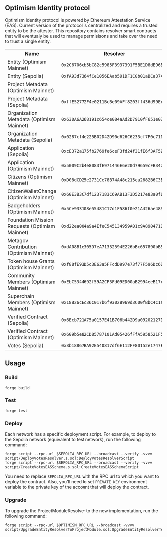 ## Optimism Identity protocol

Optimism identity protocol is powered by Ethereum Attestation Service (EAS). Current version of the protocol is centralized and requires a trusted entity to be the attester. This repository contains resolver smart contracts that will eventualy be used to manage permisisons and take over the need to trust a single entity.

<table>
<tr>
<th>Name</th>
<th>Resolver</th>
<th>Proxy Admin</th>
<th>Schema</th>
</tr>
<tr>
<td>Entity (Optimism Mainnet)</td>
<td><code>0x2C6706cb5bC82c5985F3937391F5BE1D8dE96B12</code></td>
<td><code>0x821f75Cb1D4B3044cB4443dA9fFF6Bee4E7bc5B5</code></td>
<td><code>0xff0b916851c1c5507406cfcaa60e5d549c91b7f642eb74e33b88143cae4b47d0</code></td>
</tr>
<tr>
<td>Entity (Sepolia)</td>
<td><code>0xfA93d7364fCe1056EAab591DF1C0b01aBCa37461</code></td>
<td><code>0xaDAAca76f4825F1b7241E05A0657Daec4EcFfe39</code></td>
<td><code>0x5eefb359bc596699202474fd99e92172d1b788aa34280f385c498875d1bfb424</code></td>
</tr>
<tr>
<td>Project Metadata (Optimism Mainnet)</rd>
<td><code></code></td>
<td><code></code></td>
<td><code></code></td>
</tr>
<tr>
<td>Project Metadata (Sepolia)</td>
<td><code>0xffE52772F4e0211BcBe09AFf8203ff436d99Ec33</code></td>
<td><code>0xfd6C253B006067fA4EF06193533692565D37720f</code></td>
<td><code>0xdf77b4de78b53f66dcb8281af6dc69720ee75e196756473440660489cf9d933d</code></td>
</tr>
<tr>
<td>Organization Metadata (Optimism Mainnet)</rd>
<td><code>0x630A6A268191c654ce084aAd2D7910fF651e0797</code></td>
<td><code>0xd07C24D3DaaA016026E7b653557f4F5793dEf9bA</code></td>
<td><code>0xc2b376d1a140287b1fa1519747baae1317cf37e0d27289b86f85aa7cebfd649f</code></td>
</tr>
<tr>
<td>Organization Metadata (Sepolia)</td>
<td><code>0x0287cf4e225B02D42D90d626C6233cf7F0c7103d</code></td>
<td><code>0xDdD8B952aE933584F3caEBfFCDB2D5Fffdf86235</code></td>
<td><code>0xbd0cb2ac29e9cb6d07036a9df5800109442dc7209ca17f00af1d5d76804ad999</code></td>
</tr>
<tr>
<td>Application (Sepolia)</td>
<td><code>0xcE372a175fb2769fe6ceF3fd24f31fE6f3AF59cc</code></td>
<td><code>0x88e3264Deae3536f66e9157058C4574eA71c7643</code></td>
<td><code>0x45323e3bd4d0931becfbdc26c8ca36173108abc9478dcc40475dacb7c34cfa3d</code></td>
</tr>
<tr>
<td>Application (Optimism Mainnet)</td>
<td><code>0x5009C2b4e8083fE971446E6e20d79659cFB347BF</code></td>
<td><code>0x25c2b570A93BcA72516aa48768EF18010DB42ac2</code></td>
<td><code>0x2169b74bfcb5d10a6616bbc8931dc1c56f8d1c305319a9eeca77623a991d4b80</code></td>
</tr>
<tr>
<td>Citizens (Optimism Mainnet)</td>
<td><code>0xD08dCD25e2731Ce78B74A48c215ca2682B6C3EeA</code></td>
<td><code>0xa6722f13874C3CE97b4EDF6fc956bB44b656ADdA</code></td>
<td><code>0xc35634c4ca8a54dce0a2af61a9a9a5a3067398cb3916b133238c4f6ba721bc8a</code></td>
</tr>
<td>CitizenWalletChange (Optimism Mainnet)</td>
<td><code>0x60E3B3C7df1237183C69AB13F3D5217e83a0f076</code></td>
<td><code>0x57f2269d4B27dDBeFC3f36C11F984A8675512ED0</code></td>
<td><code>0xa55599e411f0eb310d47357e7d6064b09023e1d6f8bcb5504c051572a37db5f7</code></td>
</tr>
<tr>
<td>Badgeholders (Optimism Mainnet)</td>
<td><code>0x5Ce933108e55481C17d1F586f0e21A426ae483b6</code></td>
<td><code>0x2f08A08f788510c0Ba5482158caCa02Ca3de9FD7</code></td>
<td><code></code></td>
</tr>
<tr>
<td>Foundation Mission Requests (Optimism Mainnet)</td>
<td><code>0xd22ea004a9a4EfeC545134959A01c9A890471145</code></td>
<td><code>0xB48cC46e8fA1b48B526e4c76c96013AEF8C1af88</code></td>
<td><code></code></td>
</tr>
<tr>
<td>Metagov Contribution (Optimism Mainnet)</td>
<td><code>0xdA08B1e305D7eA71332594E226bBc657890bB518</code></td>
<td><code>0x5787a988a4F029629CAB73761c84A19e1fe9a68B</code></td>
<td><code></code></td>
</tr>
<tr>
<td>Token house Grants (Optimism Mainnet)</td>
<td><code>0xf88fE93D5c3E63a5FFcdD997e73f77F596Dc6D1f</code></td>
<td><code>0xA6f56f6740DdE043d74e42e8BefDe9Abf42e3e03</code></td>
<td><code></code></td>
</tr>
<tr>
<td>Community Members (Optimism Mainnet)</td>
<td><code>0xEbC5344692f59A2CF3Fd09ED00aB2994eeB17c2e</code></td>
<td><code>0x2372358a7a883Eb66d2618A0c6B072A2b9BaA2f0</code></td>
<td><code></code></td>
</tr>
<tr>
<td>Superchain Members (Optimism Mainnet)</td>
<td><code>0x18B26cEc36C017b6f9302B969d3C00fBbC4C1a47</code></td>
<td><code>0x7E25d28f80A9629F6997499825027f0376DB6294</code></td>
<td><code></code></td>
</tr>
<tr>
<td>Verified Contract (Sepolia)</td>
<td><code>0x6Ecb721A75a0157E41B706b442D9a09202127D37</code></td>
<td><code>0x621178d144d2f9b4A062C8fBDf68F67FE39DeBd0</code></td>
<td><code>0xb4c6ea838744caa6f0bfce726c0223cffefb94d98e5690f818cf0e2800e7a8f2</code></td>
</tr>
<tr>
<td>Verified Contract (Optimism Mainnet)</td>
<td><code>0x609b5e82CD85787101Ad05426fFfA5958521F5c5</code></td>
<td><code>0xC62913d3c526baa0e20bac67BAf9E383137CDAE2</code></td>
<td><code>0x5560b68760b2ec5a727e6a66e1f9754c307384fe7624ae4e0138c530db14a70b</code></td>
</tr>
<tr>
<td>Votes (Sepolia)</td>
<td><code>0x3b18867BA92E540817df6E112FF80152e1747F95</code></td>
<td><code>0x89b30C6Ad61C145935f02E7D88725A5Af9559D0a</code></td>
<td><code>0xd80bc278ab007141a342d0eaa0fff77dc582b6a0a0d92f27dca8a2652c59c326</code></td>
</tr>
</table>

## Usage

### Build

```shell
forge build
```

### Test

```shell
forge test
```

### Deploy

Each network has a specific deployment script. For example, to deploy to the Sepolia network (equivalent to test network), run the following command:

```shell
forge script --rpc-url $SEPOLIA_RPC_URL --broadcast --verify -vvvv script/DeployVotesResolver.s.sol:DeployVotesResolverScript
forge script --rpc-url $SEPOLIA_RPC_URL --broadcast --verify -vvvv script/CreateVotesEASSchema.s.sol:CreateVotesEASSchemaScript
```

You need to replace `SEPOLIA_RPC_URL` with the RPC url to which you want to deploy the contract.
Also, you'll need to set `PRIVATE_KEY` environment variable to the private key of the account that will deploy the contract.

### Upgrade

To upgrade the ProjectModuleResolver to the new implementation, run the following command:

```shell
forge script --rpc-url $OPTIMISM_RPC_URL --broadcast -vvvv script/UpgradeEntityResolverToProjectModule.sol:UpgradeEntityResolverToProjectModuleScript
```
